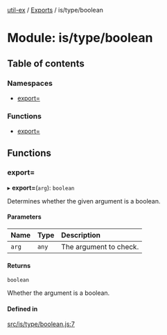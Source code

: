 [util-ex](../README.md) / [Exports](../modules.md) / is/type/boolean

# Module: is/type/boolean

## Table of contents

### Namespaces

- [export&#x3D;](is_type_boolean.export_.md)

### Functions

- [export&#x3D;](is_type_boolean.md#export&#x3D;)

## Functions

### export&#x3D;

▸ **export=**(`arg`): `boolean`

Determines whether the given argument is a boolean.

#### Parameters

| Name | Type | Description |
| :------ | :------ | :------ |
| `arg` | `any` | The argument to check. |

#### Returns

`boolean`

Whether the argument is a boolean.

#### Defined in

[src/is/type/boolean.js:7](https://github.com/snowyu/util-ex.js/blob/f71e464/src/is/type/boolean.js#L7)
